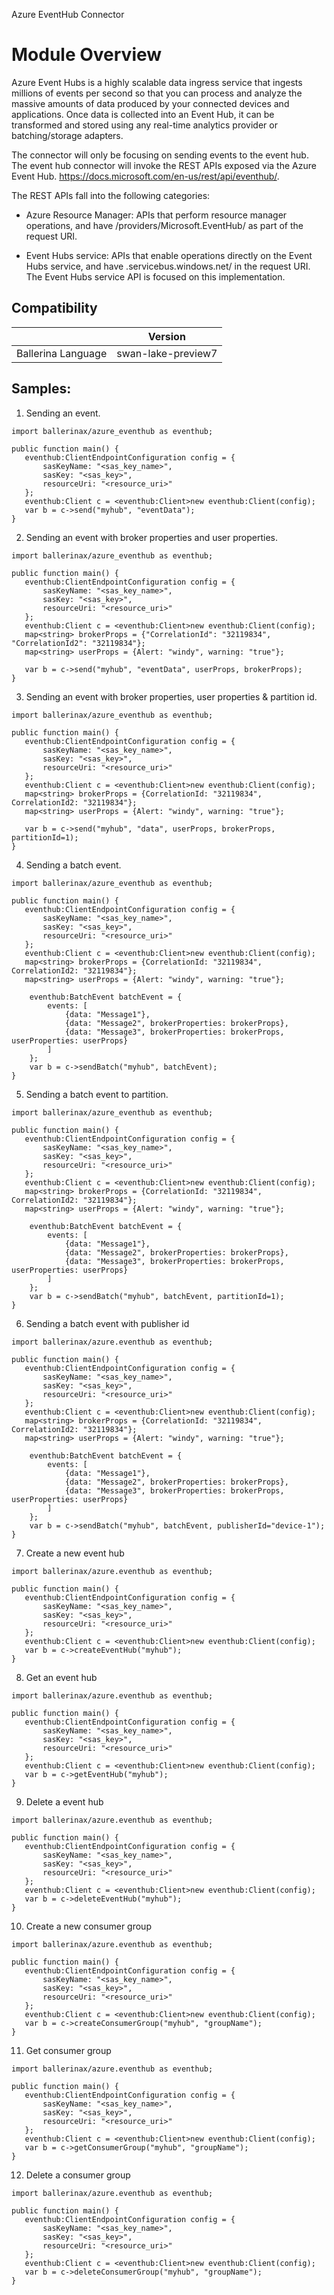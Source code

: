 Azure EventHub Connector

# Module Overview

Azure Event Hubs is a highly scalable data ingress service that ingests millions of events per second so that you can process and analyze the massive amounts of data produced by your connected devices and applications. Once data is collected into an Event Hub, it can be transformed and stored using any real-time analytics provider or batching/storage adapters.

The connector will only be focusing on sending events to the event hub. The event hub connector will invoke the REST APIs exposed via the Azure Event Hub. https://docs.microsoft.com/en-us/rest/api/eventhub/. 

The REST APIs fall into the following categories:

- Azure Resource Manager: 
  APIs that perform resource manager operations, and have /providers/Microsoft.EventHub/ as part of the request URI.

- Event Hubs service: 
  APIs that enable operations directly on the Event Hubs service, and have <namespaceName>.servicebus.windows.net/ in the request URI. The Event Hubs service API is focused on this implementation. 

## Compatibility
|                     |    Version         |
|:-------------------:|:------------------:|
| Ballerina Language  | swan-lake-preview7 |


## Samples:

1. Sending an event.

```ballerina
import ballerinax/azure_eventhub as eventhub;

public function main() {
   eventhub:ClientEndpointConfiguration config = {
       sasKeyName: "<sas_key_name>",
       sasKey: "<sas_key>",
       resourceUri: "<resource_uri>"
   };
   eventhub:Client c = <eventhub:Client>new eventhub:Client(config);
   var b = c->send("myhub", "eventData");
}
```

2. Sending an event with broker properties and user properties.

```ballerina
import ballerinax/azure_eventhub as eventhub;

public function main() {
   eventhub:ClientEndpointConfiguration config = {
       sasKeyName: "<sas_key_name>",
       sasKey: "<sas_key>",
       resourceUri: "<resource_uri>"
   };
   eventhub:Client c = <eventhub:Client>new eventhub:Client(config);
   map<string> brokerProps = {"CorrelationId": "32119834", "CorrelationId2": "32119834"};
   map<string> userProps = {Alert: "windy", warning: "true"};

   var b = c->send("myhub", "eventData", userProps, brokerProps);
}
```

3. Sending an event with broker properties, user properties & partition id.
```ballerina
import ballerinax/azure_eventhub as eventhub;

public function main() {
   eventhub:ClientEndpointConfiguration config = {
       sasKeyName: "<sas_key_name>",
       sasKey: "<sas_key>",
       resourceUri: "<resource_uri>"
   };
   eventhub:Client c = <eventhub:Client>new eventhub:Client(config);
   map<string> brokerProps = {CorrelationId: "32119834", CorrelationId2: "32119834"};
   map<string> userProps = {Alert: "windy", warning: "true"};

   var b = c->send("myhub", "data", userProps, brokerProps, partitionId=1);
}
```

4. Sending a batch event.
```ballerina
import ballerinax/azure_eventhub as eventhub;

public function main() {
   eventhub:ClientEndpointConfiguration config = {
       sasKeyName: "<sas_key_name>",
       sasKey: "<sas_key>",
       resourceUri: "<resource_uri>"
   };
   eventhub:Client c = <eventhub:Client>new eventhub:Client(config);
   map<string> brokerProps = {CorrelationId: "32119834", CorrelationId2: "32119834"};
   map<string> userProps = {Alert: "windy", warning: "true"};

    eventhub:BatchEvent batchEvent = {
        events: [
            {data: "Message1"},
            {data: "Message2", brokerProperties: brokerProps},
            {data: "Message3", brokerProperties: brokerProps, userProperties: userProps}
        ]
    };
    var b = c->sendBatch("myhub", batchEvent);
}
```

5. Sending a batch event to partition.
```ballerina
import ballerinax/azure_eventhub as eventhub;

public function main() {
   eventhub:ClientEndpointConfiguration config = {
       sasKeyName: "<sas_key_name>",
       sasKey: "<sas_key>",
       resourceUri: "<resource_uri>"
   };
   eventhub:Client c = <eventhub:Client>new eventhub:Client(config);
   map<string> brokerProps = {CorrelationId: "32119834", CorrelationId2: "32119834"};
   map<string> userProps = {Alert: "windy", warning: "true"};

    eventhub:BatchEvent batchEvent = {
        events: [
            {data: "Message1"},
            {data: "Message2", brokerProperties: brokerProps},
            {data: "Message3", brokerProperties: brokerProps, userProperties: userProps}
        ]
    };
    var b = c->sendBatch("myhub", batchEvent, partitionId=1);
}
```

6. Sending a batch event with publisher id
```ballerina
import ballerinax/azure.eventhub as eventhub;

public function main() {
   eventhub:ClientEndpointConfiguration config = {
       sasKeyName: "<sas_key_name>",
       sasKey: "<sas_key>",
       resourceUri: "<resource_uri>"
   };
   eventhub:Client c = <eventhub:Client>new eventhub:Client(config);
   map<string> brokerProps = {CorrelationId: "32119834", CorrelationId2: "32119834"};
   map<string> userProps = {Alert: "windy", warning: "true"};

    eventhub:BatchEvent batchEvent = {
        events: [
            {data: "Message1"},
            {data: "Message2", brokerProperties: brokerProps},
            {data: "Message3", brokerProperties: brokerProps, userProperties: userProps}
        ]
    };
    var b = c->sendBatch("myhub", batchEvent, publisherId="device-1");
}
```

7. Create a new event hub
```ballerina
import ballerinax/azure.eventhub as eventhub;

public function main() {
   eventhub:ClientEndpointConfiguration config = {
       sasKeyName: "<sas_key_name>",
       sasKey: "<sas_key>",
       resourceUri: "<resource_uri>"
   };
   eventhub:Client c = <eventhub:Client>new eventhub:Client(config);
   var b = c->createEventHub("myhub");
}
```

8. Get an event hub
```ballerina
import ballerinax/azure.eventhub as eventhub;

public function main() {
   eventhub:ClientEndpointConfiguration config = {
       sasKeyName: "<sas_key_name>",
       sasKey: "<sas_key>",
       resourceUri: "<resource_uri>"
   };
   eventhub:Client c = <eventhub:Client>new eventhub:Client(config);
   var b = c->getEventHub("myhub");
}
```

9. Delete a event hub
```ballerina
import ballerinax/azure.eventhub as eventhub;

public function main() {
   eventhub:ClientEndpointConfiguration config = {
       sasKeyName: "<sas_key_name>",
       sasKey: "<sas_key>",
       resourceUri: "<resource_uri>"
   };
   eventhub:Client c = <eventhub:Client>new eventhub:Client(config);
   var b = c->deleteEventHub("myhub");
}
```

10. Create a new consumer group
```ballerina
import ballerinax/azure.eventhub as eventhub;

public function main() {
   eventhub:ClientEndpointConfiguration config = {
       sasKeyName: "<sas_key_name>",
       sasKey: "<sas_key>",
       resourceUri: "<resource_uri>"
   };
   eventhub:Client c = <eventhub:Client>new eventhub:Client(config);
   var b = c->createConsumerGroup("myhub", "groupName");
}
```

11. Get consumer group
```ballerina
import ballerinax/azure.eventhub as eventhub;

public function main() {
   eventhub:ClientEndpointConfiguration config = {
       sasKeyName: "<sas_key_name>",
       sasKey: "<sas_key>",
       resourceUri: "<resource_uri>"
   };
   eventhub:Client c = <eventhub:Client>new eventhub:Client(config);
   var b = c->getConsumerGroup("myhub", "groupName");
}
```

12. Delete a consumer group
```ballerina
import ballerinax/azure.eventhub as eventhub;

public function main() {
   eventhub:ClientEndpointConfiguration config = {
       sasKeyName: "<sas_key_name>",
       sasKey: "<sas_key>",
       resourceUri: "<resource_uri>"
   };
   eventhub:Client c = <eventhub:Client>new eventhub:Client(config);
   var b = c->deleteConsumerGroup("myhub", "groupName");
}
```
